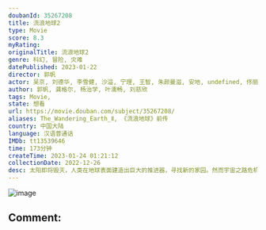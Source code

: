 ```yaml
---
doubanId: 35267208
title: 流浪地球2
type: Movie
score: 8.3
myRating: 
originalTitle: 流浪地球2
genre: 科幻, 冒险, 灾难
datePublished: 2023-01-22
director: 郭帆
actor: 吴京, 刘德华, 李雪健, 沙溢, 宁理, 王智, 朱颜曼滋, 安地, undefined, 佟丽娅, 瓦蒂利·马卡里切夫, 张衣, 卡瓦瓦·卡迪奇, 克拉拉, 叶展飞, 托尼·尼科尔森, 胡先煦, 霍青, 国义骞, 李路琦, 吴恩璇, 王红卫, 孔大山, 徐建, 严华, 郜昂, 丁燕来, 张涛, 向进, 刘寅, 王磊, 王一通, 杨洪涛, 赵叶索
author: 郭帆, 龚格尔, 杨治学, 叶濡畅, 刘慈欣
tags: Movie, 
state: 想看
url: https://movie.douban.com/subject/35267208/
aliases: The_Wandering_Earth_Ⅱ, 《流浪地球》前传
country: 中国大陆
language: 汉语普通话
IMDb: tt13539646
time: 173分钟
createTime: 2023-01-24 01:21:12
collectionDate: 2022-12-26
desc: 太阳即将毁灭，人类在地球表面建造出巨大的推进器，寻找新的家园。然而宇宙之路危机四伏，为了拯救地球，流浪地球时代的年轻人再次挺身而出，展开争分夺秒的生死之战。
---
```


![image](p2885944827.jpg)

Comment: 
---

